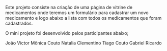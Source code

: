 Este projeto consiste na criação de uma página de vitrine de medicamentos onde teremos um formulário para cadastrar um novo medicamento e logo abaixo a lista com todos os medicamentos que foram cadastrados.

O mini projeto foi desenvolvido pelos participantes abaixo;

João Victor
Mônica Couto
Natalia Clementino
Tiago Couto
Gabriel Ricardo
